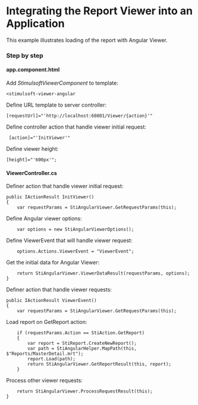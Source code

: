 # Integrating the Report Viewer into an Application

This example illustrates loading of the report with Angular Viewer.

### Step by step

#### app.component.html

Add *StimulsoftViewerComponent* to template:

    <stimulsoft-viewer-angular

Define URL template to server controller:

    [requestUrl]="'http://localhost:60801/Viewer/{action}'"

Define controller action that handle viewer initial request:

     [action]="'InitViewer'"

Define viewer height:

    [height]="'600px'";

#### ViewerController.cs

Definer action that handle viewer initial request:

    public IActionResult InitViewer() 
    {
	    var requestParams = StiAngularViewer.GetRequestParams(this);
Define Angular viewer  options:	    

	    var options = new StiAngularViewerOptions();
	    
Define ViewerEvent that will handle viewer request:

	    options.Actions.ViewerEvent = "ViewerEvent";
	    
Get the initial data for Angular Viewer:

	    return StiAngularViewer.ViewerDataResult(requestParams, options);
	}

Definer action that handle viewer requests:

    public IActionResult ViewerEvent()
    {
        var requestParams = StiAngularViewer.GetRequestParams(this);
Load report on GetReport action:

        if (requestParams.Action == StiAction.GetReport)
        {
            var report = StiReport.CreateNewReport();
            var path = StiAngularHelper.MapPath(this, $"Reports/MasterDetail.mrt");
            report.Load(path);
            return StiAngularViewer.GetReportResult(this, report);
        }
Process other viewer requests:

        return StiAngularViewer.ProcessRequestResult(this);
    }
